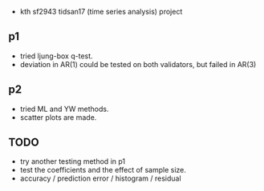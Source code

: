 * kth sf2943 tidsan17 (time series analysis) project

p1
---

- tried ljung-box q-test.
- deviation in AR(1) could be tested on both validators, but failed in AR(3)

p2
---

- tried ML and YW methods.
- scatter plots are made.

TODO
---

- try another testing method in p1
- test the coefficients and the effect of sample size.
- accuracy / prediction error / histogram / residual